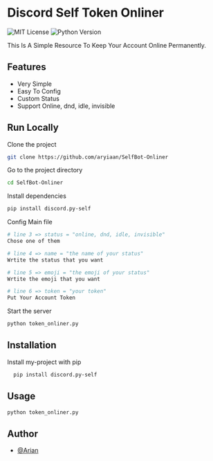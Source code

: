 
# Discord Self Token Onliner 
![MIT License](https://img.shields.io/badge/License-MIT-green.svg)
![Python Version](https://img.shields.io/pypi/pyversions/discord.py-self)

This Is A Simple Resource To Keep Your Account Online Permanently.


## Features

- Very Simple 
- Easy To Config
- Custom Status
- Support Online, dnd, idle, invisible


## Run Locally

Clone the project

```bash
git clone https://github.com/aryiaan/SelfBot-Onliner
```

Go to the project directory

```bash
cd SelfBot-Onliner
```

Install dependencies

```bash
pip install discord.py-self
```

Config Main file 
```bash
# line 3 => status = "online, dnd, idle, invisible"
Chose one of them

# line 4 => name = "the name of your status"
Wrtite the status that you want 

# line 5 => emoji = "the emoji of your status"
Wrtite the emoji that you want 

# line 6 => token = "your token"
Put Your Account Token
```
Start the server

```bash
python token_onliner.py
```


## Installation

Install my-project with pip

```bash
  pip install discord.py-self
```
    
## Usage

```bash
python token_onliner.py
```


## Author

- [@Arian](https://www.github.com/aryiaan)

